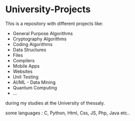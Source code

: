 # University-Projects
This is a repository with different projects like:
* General Purpose Algorithms 
* Cryptography Algorithms
* Coding Algorithms 
* Data Structures 
* Files 
* Compilers
* Mobile Apps 
* Websites 
* Unit Testing
* AI/ML - Data Mining
* Quantum Computing
* ...

during my studies at the University of thessaly.

some languages : C, Python, Html, Css, JS, Php, Java etc..
